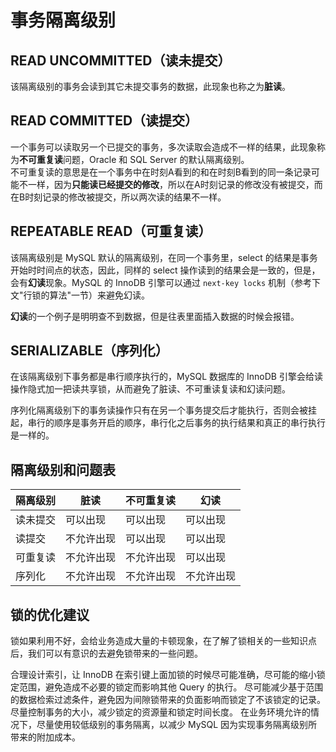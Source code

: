 # 事务隔离级别

## READ UNCOMMITTED（读未提交）

该隔离级别的事务会读到其它未提交事务的数据，此现象也称之为**脏读**。

## READ COMMITTED（读提交）

一个事务可以读取另一个已提交的事务，多次读取会造成不一样的结果，此现象称为**不可重复读**问题，Oracle 和 SQL Server 的默认隔离级别。  
不可重复读的意思是在一个事务中在时刻A看到的和在时刻B看到的同一条记录可能不一样，因为**只能读已经提交的修改**，所以在A时刻记录的修改没有被提交，而在B时刻记录的修改被提交，所以两次读的结果不一样。

## REPEATABLE READ（可重复读）

该隔离级别是 MySQL 默认的隔离级别，在同一个事务里，select 的结果是事务开始时时间点的状态，因此，同样的 select 操作读到的结果会是一致的，但是，会有**幻读**现象。MySQL 的 InnoDB 引擎可以通过 `next-key locks` 机制（参考下文"行锁的算法"一节）来避免幻读。

**幻读**的一个例子是明明查不到数据，但是往表里面插入数据的时候会报错。

## SERIALIZABLE（序列化）

在该隔离级别下事务都是串行顺序执行的，MySQL 数据库的 InnoDB 引擎会给读操作隐式加一把读共享锁，从而避免了脏读、不可重读复读和幻读问题。

序列化隔离级别下的事务读操作只有在另一个事务提交后才能执行，否则会被挂起，串行的顺序是事务开启的顺序，串行化之后事务的执行结果和真正的串行执行是一样的。

## 隔离级别和问题表

| 隔离级别 | 脏读       | 不可重复读 | 幻读       |
| -------- | ---------- | ---------- | ---------- |
| 读未提交 | 可以出现   | 可以出现   | 可以出现   |
| 读提交   | 不允许出现 | 可以出现   | 可以出现   |
| 可重复读 | 不允许出现 | 不允许出现 | 可以出现   |
| 序列化   | 不允许出现 | 不允许出现 | 不允许出现 |

## 锁的优化建议

锁如果利用不好，会给业务造成大量的卡顿现象，在了解了锁相关的一些知识点后，我们可以有意识的去避免锁带来的一些问题。

合理设计索引，让 InnoDB 在索引键上面加锁的时候尽可能准确，尽可能的缩小锁定范围，避免造成不必要的锁定而影响其他 Query 的执行。
尽可能减少基于范围的数据检索过滤条件，避免因为间隙锁带来的负面影响而锁定了不该锁定的记录。
尽量控制事务的大小，减少锁定的资源量和锁定时间长度。
在业务环境允许的情况下，尽量使用较低级别的事务隔离，以减少 MySQL 因为实现事务隔离级别所带来的附加成本。